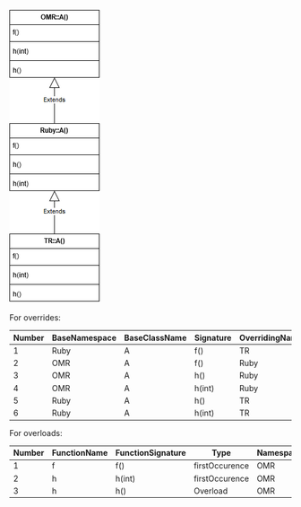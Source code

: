 ![Class Hierarchy](https://github.com/samasri/omr/blob/master/tools/compiler/OMRStatistics/doc/resources/Case1.png)

For overrides:

Number | BaseNamespace | BaseClassName | Signature | OverridingNamespace | OverridingClassName |
| --- | --- | --- | --- | --- | --- |
| 1 | Ruby | A | f() | TR | A |
| 2 | OMR | A | f() | Ruby | A |
| 3 | OMR | A | h() | Ruby | A |
| 4 | OMR | A | h(int) | Ruby | A |
| 5 | Ruby | A | h() | TR | A |
| 6 | Ruby | A | h(int) | TR | A |

For overloads:

Number | FunctionName | FunctionSignature | Type | Namespace | ClassName |
| --- | --- | --- | --- | --- | --- |
| 1 | f | f() | firstOccurence | OMR | A |
| 2 | h | h(int) | firstOccurence | OMR | A |
| 3 | h | h() | Overload | OMR | A |
